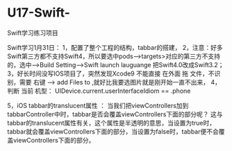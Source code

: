 # U17-Swift-
Swift学习练习项目

Swift学习1月31日：
1，配置了整个工程的结构，tabbar的搭建，
2，注意：好多Swift第三方都不支持Swift4，所以要选中pods-->targets>对应的第三方不支持的，选中-->Build Setting-->Swift launch lauguange 把Swift4.0改成Swift3.2；
3，好长时间没写IOS项目了，突然发现Xcode9 不能直接 在外面 拖 文件，不识别，需要 右键 --> add Files to ,就好比我要选图片就是刚开始一直不出来，
4，判断 当前 机型： UIDevice.current.userInterfaceIdiom == .phone

5，iOS tabbar的translucent属性 ：
        当我们把viewControllers加到tabbarController中时，tabbar是否会覆盖viewControllers下面的部分呢？
        这与tabbar的translucent属性有关，这个属性是半透明的意思，当设置为true时，tabbar就会覆盖viewControllers下面的部分，当设置为false时，tabbar便不会覆盖viewControllers下面的部分。
